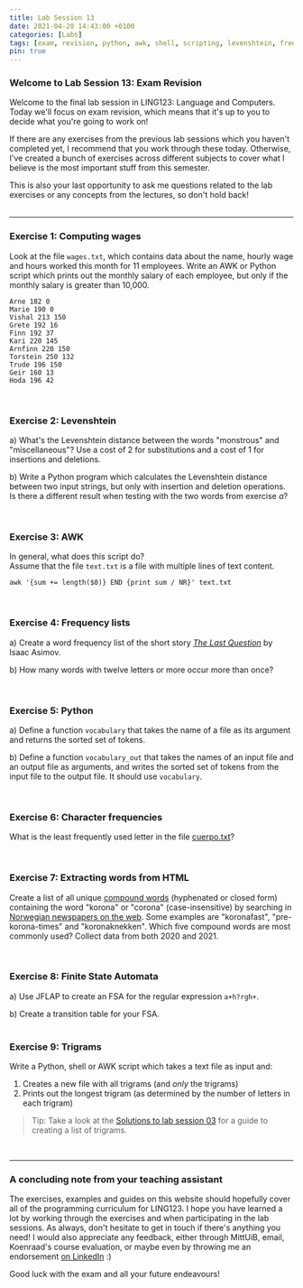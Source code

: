 ```yaml
---
title: Lab Session 13
date: 2021-04-20 14:43:00 +0100
categories: [Labs]
tags: [exam, revision, python, awk, shell, scripting, levenshtein, frequency, n-grams, trigrams, html, compound]
pin: true
---
```


### Welcome to Lab Session 13: Exam Revision <br>
Welcome to the final lab session in LING123: Language and Computers.
Today we'll focus on exam revision, which means that it's up to you to decide what you're going to work on! <br>

If there are any exercises from the previous lab sessions which you haven't completed yet,
I recommend that you work through these today. Otherwise, I've created a bunch of exercises across different
subjects to cover what I believe is the most important stuff from this semester. <br>

This is also your last opportunity to ask me questions related to the lab exercises or any concepts from the lectures,
so don't hold back! <br>
<br>

---


### Exercise 1: Computing wages <br>
Look at the file `wages.txt`, which contains data about the name, hourly wage and hours worked this month for 11 employees.
Write an AWK or Python script which prints out the monthly salary of each employee,
but only if the monthly salary is greater than 10,000. <br>

```text
Arne 182 0
Marie 190 0
Vishal 213 150
Grete 192 16
Finn 192 37
Kari 220 145
Arnfinn 220 150
Torstein 250 132
Trude 196 150
Geir 160 13
Hoda 196 42
```
<br>


### Exercise 2: Levenshtein <br>
a) What's the Levenshtein distance between the words "monstrous" and "miscellaneous"? Use a cost of 2 for substitutions and
a cost of 1 for insertions and deletions. <br>

b) Write a Python program which calculates the Levenshtein distance between two input strings, but only with insertion
and deletion operations. Is there a different result when testing with the two words from exercise *a*? <br>

<br>


### Exercise 3: AWK <br>
In general, what does this script do? <br>
Assume that the file `text.txt` is a file with multiple lines of text content.

```shell
awk '{sum += length($0)} END {print sum / NR}' text.txt
```

<br>


### Exercise 4: Frequency lists <br>
a) Create a word frequency list of the short story
[*The Last Question*](https://www.multivax.com/last_question.html) by Isaac Asimov. <br>

b) How many words with twelve letters or more occur more than once? <br>

<br>


### Exercise 5: Python <br>
a) Define a function `vocabulary` that takes the name of a file as its argument and returns the sorted set of tokens. <br>

b) Define a function `vocabulary_out` that takes the names of an input file and an output file as arguments,
and writes the sorted set of tokens from the input file to the output file. It should use `vocabulary`. <br>

<br>


### Exercise 6: Character frequencies <br>
What is the least frequently used letter in the file
[cuerpo.txt](https://lingkurs.h.uib.no/webroot/static/cuerpo.txt)? <br>

<br>


### Exercise 7: Extracting words from HTML <br>
Create a list of all unique [compound words](https://guidetogrammar.org/grammar/compounds.htm)
(hyphenated or closed form) containing the word "korona" or "corona" (case-insensitive) by
searching in [Norwegian newspapers on the web](http://korpus.uib.no/avis/bokm.html). Some examples are "koronafast",
"pre-korona-times" and "koronaknekken". Which five compound words are most commonly used?
Collect data from both 2020 and 2021. <br>

<br>


### Exercise 8: Finite State Automata <br>
a) Use JFLAP to create an FSA for the regular expression `a+h?rgh+`. <br>

b) Create a transition table for your FSA. <br>
<br>


### Exercise 9: Trigrams <br>
Write a Python, shell or AWK script which takes a text file as input and: <br>
1) Creates a new file with all trigrams (and *only* the trigrams) <br>
2) Prints out the longest trigram (as determined by the number of letters in each trigram) <br>

> Tip: Take a look at the [Solutions to lab session 03](https://ling123labs.com/posts/Solutions-to-Lab-Session-03/)
> for a guide to creating a list of trigrams.

<br>

---


### A concluding note from your teaching assistant <br>
The exercises, examples and guides on this website should hopefully cover all of the programming curriculum for LING123.
I hope you have learned a lot by working through the exercises and when participating in the lab sessions.
As always, don't hesitate to get in touch if
there's anything you need! I would also appreciate any feedback, either through MittUiB, email, Koenraad's course
evaluation, or maybe even by throwing me an
endorsement [on LinkedIn](https://www.linkedin.com/in/sebastianrokholt/) :) <br>

Good luck with the exam and all your future endeavours!
